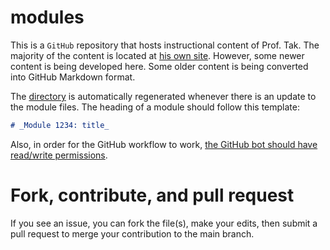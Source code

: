 # modules
This is a `GitHub` repository that hosts instructional content of Prof. Tak. The majority of the content is located at [his own site](http://dtkb.org/~auyeunt/teaches/modules). However, some newer content is being developed here. Some older content is being converted into GitHub Markdown format.

The [directory](directory.md) is automatically regenerated whenever there is an update to the module files. The heading of a module should follow this template:

```markdown
# _Module 1234: title_
```

Also, in order for the GitHub workflow to work, [the GitHub bot should have read/write permissions](https://github.com/marketplace/actions/github-push).

# Fork, contribute, and pull request

If you see an issue, you can fork the file(s), make your edits, then submit a pull request to merge your contribution to the main branch.
